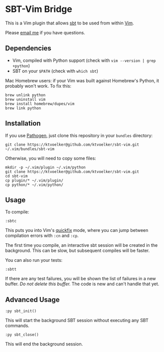 SBT-Vim Bridge
==============

This is a Vim plugin that allows [sbt](https://github.com/harrah/xsbt/wiki) to
be used from within [Vim](http://www.vim.org/).

Please [email me](mailto:ktvoelker@gmail.com) if you have questions.

Dependencies
------------

* Vim, compiled with Python support (check with `vim --version | grep +python`)
* SBT on your `$PATH` (check with `which sbt`)

Mac Homebrew users: if your Vim was built against Homebrew's Python, it probably won't work. To fix this:

    brew unlink python
    brew uninstall vim
    brew install homebrew/dupes/vim
    brew link python

Installation
------------

If you use [Pathogen](https://github.com/tpope/vim-pathogen), just clone this
repository in your `bundles` directory:

    git clone https://ktvoelker@github.com/ktvoelker/sbt-vim.git ~/.vim/bundles/sbt-vim

Otherwise, you will need to copy some files:

    mkdir -p ~/.vim/plugin ~/.vim/python
    git clone https://ktvoelker@github.com/ktvoelker/sbt-vim.git
    cd sbt-vim
    cp plugin/* ~/.vim/plugin/
    cp python/* ~/.vim/python/

Usage
-----

To compile:

    :sbtc

This puts you into Vim's
[quickfix](http://vimdoc.sourceforge.net/htmldoc/quickfix.html) mode, where you
can jump between compilation errors with `:cn` and `:cp`.

The first time you compile, an interactive sbt session will be created in the
background. This can be slow, but subsequent compiles will be faster.

You can also run your tests:

    :sbtt

If there are any test failures, you will be shown the list of failures in a new
buffer. *Do not delete this buffer.* The code is new and can't handle that yet.

Advanced Usage
--------------

    :py sbt_init()

This will start the background SBT session without executing any SBT commands.

    :py sbt_close()

This will end the background session.

